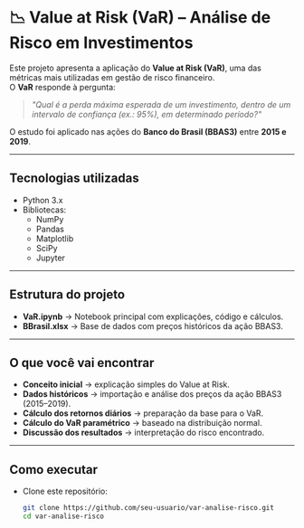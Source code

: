 # 📉 Value at Risk (VaR) – Análise de Risco em Investimentos  

Este projeto apresenta a aplicação do **Value at Risk (VaR)**, uma das métricas mais utilizadas em gestão de risco financeiro.  
O **VaR** responde à pergunta:  
> *"Qual é a perda máxima esperada de um investimento, dentro de um intervalo de confiança (ex.: 95%), em determinado período?"*  

O estudo foi aplicado nas ações do **Banco do Brasil (BBAS3)** entre **2015 e 2019**.  

---

## Tecnologias utilizadas
- Python 3.x  
- Bibliotecas:  
  - NumPy  
  - Pandas  
  - Matplotlib  
  - SciPy  
  - Jupyter  

---

## Estrutura do projeto
- **VaR.ipynb** → Notebook principal com explicações, código e cálculos.  
- **BBrasil.xlsx** → Base de dados com preços históricos da ação BBAS3.  

---

## O que você vai encontrar
-  **Conceito inicial** → explicação simples do Value at Risk.  
-  **Dados históricos** → importação e análise dos preços da ação BBAS3 (2015–2019).  
-  **Cálculo dos retornos diários** → preparação da base para o VaR.  
-  **Cálculo do VaR paramétrico** → baseado na distribuição normal.  
-  **Discussão dos resultados** → interpretação do risco encontrado.  

---

## Como executar
- Clone este repositório:  
  ```bash
  git clone https://github.com/seu-usuario/var-analise-risco.git
  cd var-analise-risco
